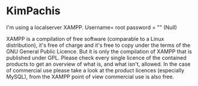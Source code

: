 # KimPachis

I'm using a localserver XAMPP. 
Username= root
password = "" (Null)

XAMPP is a compilation of free software (comparable to a Linux distribution), it's free of charge and it's free 
to copy under the terms of the GNU General Public Licence. But it is only the compilation of XAMPP that is published under GPL.
Please check every single licence of the contained products to get an overview of what is, and what isn't, allowed. 
In the case of commercial use please take a look at the product licences (especially MySQL), 
from the XAMPP point of view commercial use is also free.

